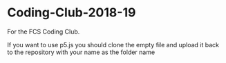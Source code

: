 # Coding-Club-2018-19
For the FCS Coding Club.

If you want to use p5.js you should clone the empty file and upload it back to the repository with your name as the folder name
